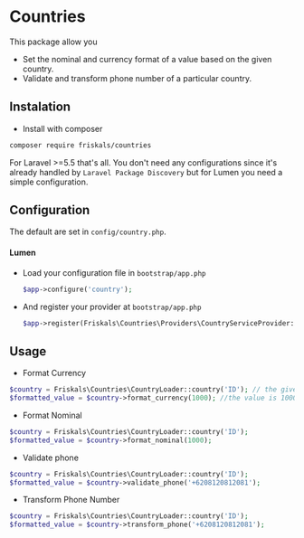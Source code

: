 # Countries

This package allow you 
- Set the nominal and currency format of a value based on the given 
country.
- Validate and transform  phone number of a particular country.

## Instalation
- Install with composer
```bash
composer require friskals/countries
``` 
For Laravel >=5.5 that's all. You don't need any configurations since it's already handled by `Laravel Package Discovery` but for Lumen you need a simple configuration.
## Configuration
The default are set in `config/country.php`. 
#### Lumen 
- Load your configuration file in `bootstrap/app.php`
	```php
    $app->configure('country');
    ```
- And register your provider at `bootstrap/app.php`
    ```php 
    $app->register(Friskals\Countries\Providers\CountryServiceProvider::class);
    ```
## Usage
- Format Currency
```php
$country = Friskals\Countries\CountryLoader::country('ID'); // the given country is Indonesia(ID)
$formatted_value = $country->format_currency(1000); //the value is 1000
```

- Format Nominal
```php
$country = Friskals\Countries\CountryLoader::country('ID'); 
$formatted_value = $country->format_nominal(1000);
```

- Validate phone
```php
$country = Friskals\Countries\CountryLoader::country('ID'); 
$formatted_value = $country->validate_phone('+6208120812081');
```

- Transform Phone Number
```php
$country = Friskals\Countries\CountryLoader::country('ID'); 
$formatted_value = $country->transform_phone('+6208120812081');
```

